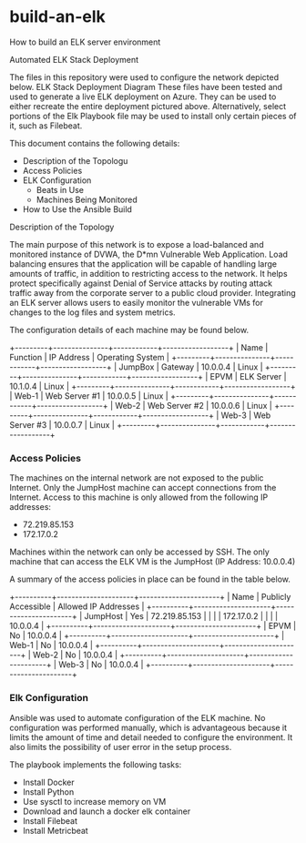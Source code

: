 # build-an-elk
How to build an ELK server environment

Automated ELK Stack Deployment

The files in this repository were used to configure the network depicted below.
ELK Stack Deployment Diagram
These files have been tested and used to generate a live ELK deployment on Azure. They can be used to either recreate the entire deployment pictured above. Alternatively, select portions of the Elk Playbook file may be used to install only certain pieces of it, such as Filebeat.

This document contains the following details:
- Description of the Topologu
- Access Policies
- ELK Configuration
  - Beats in Use
  - Machines Being Monitored
- How to Use the Ansible Build

Description of the Topology

The main purpose of this network is to expose a load-balanced and monitored instance of DVWA, the D*mn Vulnerable Web Application.
Load balancing ensures that the application will be capable of handling large amounts of traffic, in addition to restricting access to the network. It helps protect specifically against Denial of Service attacks by routing attack traffic away from the corporate server to a public cloud provider.
Integrating an ELK server allows users to easily monitor the vulnerable VMs for changes to the log files and system metrics.



The configuration details of each machine may be found below.



+---------+---------------+------------+------------------+ 
|   Name  |    Function   | IP Address | Operating System | 
+---------+---------------+------------+------------------+ 
| JumpBox |    Gateway    |  10.0.0.4  |       Linux      | 
+---------+---------------+------------+------------------+	
|   EPVM  |   ELK Server  |  10.1.0.4  |       Linux      |	
+---------+---------------+------------+------------------+	
|  Web-1  | Web Server #1 |  10.0.0.5  |       Linux      |	
+---------+---------------+------------+------------------+	
|  Web-2  | Web Server #2 |  10.0.0.6  |       Linux      |	
+---------+---------------+------------+------------------+	
|  Web-3  | Web Server #3 |  10.0.0.7  |       Linux      |	
+---------+---------------+------------+------------------+	

 ### Access Policies
The machines on the internal network are not exposed to the public Internet. 
Only the JumpHost machine can accept connections from the Internet. Access to this machine is only allowed from the following IP addresses:
- 72.219.85.153
- 172.17.0.2

Machines within the network can only be accessed by SSH.  The only machine that can access the ELK VM is the JumpHost (IP Address: 10.0.0.4)









A summary of the access policies in place can be found in the table below.

+----------+---------------------+----------------------+
|   Name   | Publicly Accessible | Allowed IP Addresses |
+----------+---------------------+----------------------+
| JumpHost |         Yes         |     72.219.85.153    |
|          |                     |      172.17.0.2      |
|          |                     |       10.0.0.4       |
+----------+---------------------+----------------------+
|   EPVM   |          No         |       10.0.0.4       |
+----------+---------------------+----------------------+
|   Web-1  |          No         |       10.0.0.4       |
+----------+---------------------+----------------------+
|   Web-2  |          No         |       10.0.0.4       |
+----------+---------------------+----------------------+
|   Web-3  |          No         |       10.0.0.4       |
+----------+---------------------+----------------------+

### Elk Configuration

Ansible was used to automate configuration of the ELK machine. No configuration was performed manually, which is advantageous because it limits the amount of time and detail needed to configure the environment.  It also limits the possibility of user error in the setup process.

The playbook implements the following tasks:
-	Install Docker
-	Install Python
-	Use sysctl to increase memory on VM
-	Download and launch a docker elk container
-	Install Filebeat
-	Install Metricbeat
